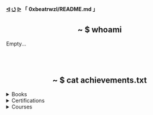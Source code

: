 <h4>
  <a href="https://github.com"><b>ᐊ</b></a>
  <a href="https://github.com/0xbeatrwzl/">⭯</a>
  <a href="https://github.com/0xbeatrwzl?tab=repositories">ᐅ</a>
  「 0xbeatrwzl/README.md 」
</h4>

<div align=center>
  <h2>~ $ whoami</h2>
</div>

Empty...

</br></br>

<div align=center>
  <h2>~ $ cat achievements.txt</h2>
</div>

<details>
  <summary>Books</summary>
  </br>
  
  - [ ] ...
  </br>
</details>

<details>
  <summary>Certifications</summary>
  </br>
  
  - [ ] ...
  </br>
</details>

<details>
  <summary>Courses</summary>
  </br>
  
  - [ ] ...
  </br>
</details>
